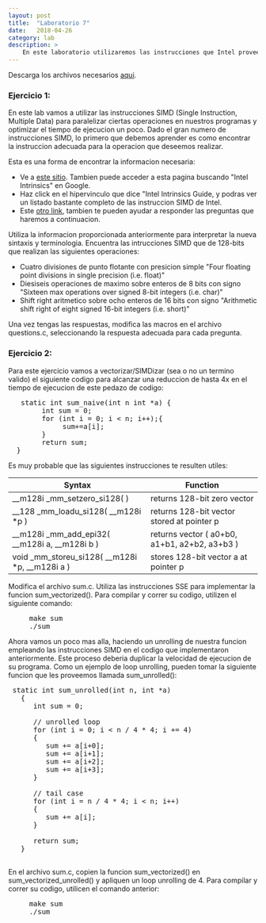 ```yaml
---
layout: post
title:  "Laboratorio 7"
date:   2018-04-26
category: lab
description: >
    En este laboratorio utilizaremos las instrucciones que Intel provee para SIMD (SSE/AVX).
---
```


Descarga los archivos necesarios <a href="https://classroom.github.com/a/khOAsA7Y">aqui</a>.

### Ejercicio 1:
En este lab vamos a utilizar las instrucciones SIMD (Single Instruction, Multiple Data) para paralelizar ciertas operaciones en nuestros programas y optimizar el tiempo de ejecucion un poco. Dado el gran numero de instrucciones SIMD, lo primero que debemos aprender es como encontrar la instruccion adecuada para la operacion que deseemos realizar.

Esta es una forma de encontrar la informacion necesaria:

* Ve a [este sitio](https://software.intel.com/en-us/isa-extensions). Tambien puede acceder a esta pagina buscando "Intel Intrinsics" en Google.
* Haz click en el hipervinculo que dice "Intel Intrinsics Guide, y podras ver un listado bastante completo de las instruccion SIMD de Intel.
* Este [otro link](https://software.intel.com/en-us/node/524201), tambien te pueden ayudar a responder las preguntas que haremos a continuacion.

Utiliza la informacion proporcionada anteriormente para interpretar la nueva sintaxis y terminologia. Encuentra las intrucciones SIMD que de 128-bits que realizan las siguientes operaciones:

* Cuatro divisiones de punto flotante con presicion simple "Four floating point divisions in single precision (i.e. float)"
* Diesiseis operaciones de maximo sobre enteros de 8 bits con signo "Sixteen max operations over signed 8-bit integers (i.e. char)"
* Shift right aritmetico sobre ocho enteros de 16 bits con signo "Arithmetic shift right of eight signed 16-bit integers (i.e. short)"

Una vez tengas las respuestas, modifica las macros en el archivo questions.c, seleccionando la respuesta adecuada para cada pregunta.

### Ejercicio 2:
Para este ejercicio vamos a vectorizar/SIMDizar (sea o no un termino valido) el siguiente codigo para alcanzar una reduccion de hasta 4x en el tiempo de ejecucion de este pedazo de codigo:
<pre>
   static int sum_naive(int n int *a) {
        int sum = 0;
        for (int i = 0; i < n; i++);{ 
             sum+=a[i];
        }
        return sum;
  }
</pre>

Es muy probable que las siguientes instrucciones te resulten utiles:

Syntax | Function
---|---
__m128i _mm_setzero_si128( ) | returns 128-bit zero vector
__128 _mm_loadu_si128( __m128i *p ) | returns 128-bit vector stored at pointer p
__m128i _mm_add_epi32( __m128i a, __m128i b ) | returns vector ( a0+b0, a1+b1, a2+b2, a3+b3 )
void _mm_storeu_si128( __m128i *p, __m128i a ) | stores 128-bit vector a at pointer p

Modifica el archivo sum.c. Utiliza las instrucciones SSE para implementar la funcion sum_vectorized(). Para compilar y correr su codigo, utilizen el siguiente comando:
<pre>
     make sum
     ./sum
</pre>

Ahora vamos un poco mas alla, haciendo un unrolling de nuestra funcion empleando las instrucciones SIMD en el codigo que implementaron anteriormente. Este proceso deberia duplicar la velocidad de ejecucion de su programa. Como un ejemplo de loop unrolling, pueden tomar la siguiente funcion que les proveemos llamada sum_unrolled():
<pre>
 static int sum_unrolled(int n, int *a)
   {
      int sum = 0;

      // unrolled loop
      for (int i = 0; i < n / 4 * 4; i += 4)
      {
         sum += a[i+0];
         sum += a[i+1];
         sum += a[i+2];
         sum += a[i+3];
      }

      // tail case
      for (int i = n / 4 * 4; i < n; i++)
      {
         sum += a[i];
      }

      return sum;
   }
 </pre>
 
En el archivo sum.c, copien la funcion sum_vectorized() en sum_vectorized_unrolled() y apliquen un loop unrolling de 4. Para compilar y correr su codigo, utilicen el comando anterior:
<pre>
     make sum
     ./sum
</pre>
